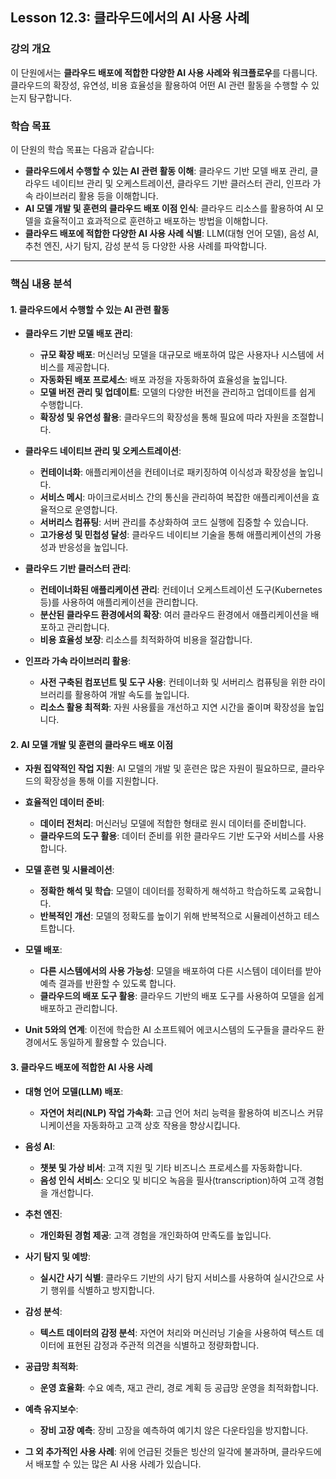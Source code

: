 ## **Lesson 12.3: 클라우드에서의 AI 사용 사례**

### **강의 개요**

이 단원에서는 **클라우드 배포에 적합한 다양한 AI 사용 사례와 워크플로우**를 다룹니다. 클라우드의 확장성, 유연성, 비용 효율성을 활용하여 어떤 AI 관련 활동을 수행할 수 있는지 탐구합니다.

### **학습 목표**

이 단원의 학습 목표는 다음과 같습니다:

- **클라우드에서 수행할 수 있는 AI 관련 활동 이해**: 클라우드 기반 모델 배포 관리, 클라우드 네이티브 관리 및 오케스트레이션, 클라우드 기반 클러스터 관리, 인프라 가속 라이브러리 활용 등을 이해합니다.
- **AI 모델 개발 및 훈련의 클라우드 배포 이점 인식**: 클라우드 리소스를 활용하여 AI 모델을 효율적이고 효과적으로 훈련하고 배포하는 방법을 이해합니다.
- **클라우드 배포에 적합한 다양한 AI 사용 사례 식별**: LLM(대형 언어 모델), 음성 AI, 추천 엔진, 사기 탐지, 감성 분석 등 다양한 사용 사례를 파악합니다.

---

### **핵심 내용 분석**

#### **1. 클라우드에서 수행할 수 있는 AI 관련 활동**

- **클라우드 기반 모델 배포 관리**:

  - **규모 확장 배포**: 머신러닝 모델을 대규모로 배포하여 많은 사용자나 시스템에 서비스를 제공합니다.
  - **자동화된 배포 프로세스**: 배포 과정을 자동화하여 효율성을 높입니다.
  - **모델 버전 관리 및 업데이트**: 모델의 다양한 버전을 관리하고 업데이트를 쉽게 수행합니다.
  - **확장성 및 유연성 활용**: 클라우드의 확장성을 통해 필요에 따라 자원을 조절합니다.

- **클라우드 네이티브 관리 및 오케스트레이션**:

  - **컨테이너화**: 애플리케이션을 컨테이너로 패키징하여 이식성과 확장성을 높입니다.
  - **서비스 메시**: 마이크로서비스 간의 통신을 관리하여 복잡한 애플리케이션을 효율적으로 운영합니다.
  - **서버리스 컴퓨팅**: 서버 관리를 추상화하여 코드 실행에 집중할 수 있습니다.
  - **고가용성 및 민첩성 달성**: 클라우드 네이티브 기술을 통해 애플리케이션의 가용성과 반응성을 높입니다.

- **클라우드 기반 클러스터 관리**:

  - **컨테이너화된 애플리케이션 관리**: 컨테이너 오케스트레이션 도구(Kubernetes 등)를 사용하여 애플리케이션을 관리합니다.
  - **분산된 클라우드 환경에서의 확장**: 여러 클라우드 환경에서 애플리케이션을 배포하고 관리합니다.
  - **비용 효율성 보장**: 리소스를 최적화하여 비용을 절감합니다.

- **인프라 가속 라이브러리 활용**:

  - **사전 구축된 컴포넌트 및 도구 사용**: 컨테이너화 및 서버리스 컴퓨팅을 위한 라이브러리를 활용하여 개발 속도를 높입니다.
  - **리소스 활용 최적화**: 자원 사용률을 개선하고 지연 시간을 줄이며 확장성을 높입니다.

#### **2. AI 모델 개발 및 훈련의 클라우드 배포 이점**

- **자원 집약적인 작업 지원**: AI 모델의 개발 및 훈련은 많은 자원이 필요하므로, 클라우드의 확장성을 통해 이를 지원합니다.
- **효율적인 데이터 준비**:

  - **데이터 전처리**: 머신러닝 모델에 적합한 형태로 원시 데이터를 준비합니다.
  - **클라우드의 도구 활용**: 데이터 준비를 위한 클라우드 기반 도구와 서비스를 사용합니다.

- **모델 훈련 및 시뮬레이션**:

  - **정확한 해석 및 학습**: 모델이 데이터를 정확하게 해석하고 학습하도록 교육합니다.
  - **반복적인 개선**: 모델의 정확도를 높이기 위해 반복적으로 시뮬레이션하고 테스트합니다.

- **모델 배포**:

  - **다른 시스템에서의 사용 가능성**: 모델을 배포하여 다른 시스템이 데이터를 받아 예측 결과를 반환할 수 있도록 합니다.
  - **클라우드의 배포 도구 활용**: 클라우드 기반의 배포 도구를 사용하여 모델을 쉽게 배포하고 관리합니다.

- **Unit 5와의 연계**: 이전에 학습한 AI 소프트웨어 에코시스템의 도구들을 클라우드 환경에서도 동일하게 활용할 수 있습니다.

#### **3. 클라우드 배포에 적합한 AI 사용 사례**

- **대형 언어 모델(LLM) 배포**:

  - **자연어 처리(NLP) 작업 가속화**: 고급 언어 처리 능력을 활용하여 비즈니스 커뮤니케이션을 자동화하고 고객 상호 작용을 향상시킵니다.

- **음성 AI**:

  - **챗봇 및 가상 비서**: 고객 지원 및 기타 비즈니스 프로세스를 자동화합니다.
  - **음성 인식 서비스**: 오디오 및 비디오 녹음을 필사(transcription)하여 고객 경험을 개선합니다.

- **추천 엔진**:

  - **개인화된 경험 제공**: 고객 경험을 개인화하여 만족도를 높입니다.

- **사기 탐지 및 예방**:

  - **실시간 사기 식별**: 클라우드 기반의 사기 탐지 서비스를 사용하여 실시간으로 사기 행위를 식별하고 방지합니다.

- **감성 분석**:

  - **텍스트 데이터의 감정 분석**: 자연어 처리와 머신러닝 기술을 사용하여 텍스트 데이터에 표현된 감정과 주관적 의견을 식별하고 정량화합니다.

- **공급망 최적화**:

  - **운영 효율화**: 수요 예측, 재고 관리, 경로 계획 등 공급망 운영을 최적화합니다.

- **예측 유지보수**:

  - **장비 고장 예측**: 장비 고장을 예측하여 예기치 않은 다운타임을 방지합니다.

- **그 외 추가적인 사용 사례**: 위에 언급된 것들은 빙산의 일각에 불과하며, 클라우드에서 배포할 수 있는 많은 AI 사용 사례가 있습니다.

